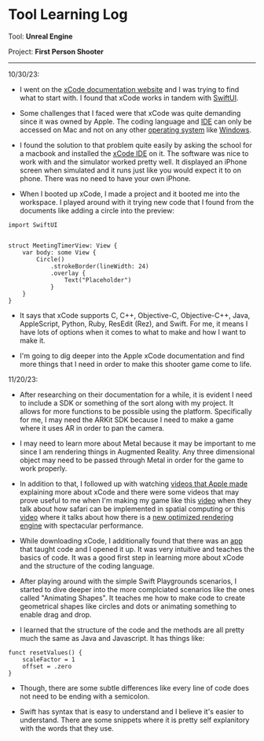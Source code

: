 # Tool Learning Log

Tool: **Unreal Engine**

Project: **First Person Shooter**

---

10/30/23:
* I went on the [xCode documentation website](https://developer.apple.com/documentation/xcode/) and I was trying to find what to start with. I found that xCode works in tandem with [SwiftUI](https://developer.apple.com/xcode/swiftui/).

* Some challenges that I faced were that xCode was quite demanding since it was owned by Apple. The coding language and [IDE](https://www.google.com/search?q=what+is+an+IDE&oq=what+is+an+IDE&gs_lcrp=EgZjaHJvbWUyCQgAEEUYORiABDIHCAEQABiABDIHCAIQABiABDIHCAMQABiABDIHCAQQABiABDIHCAUQABiABDIHCAYQABiABDIHCAcQABiABDIHCAgQABiABDIHCAkQABiABNIBCDE2MjhqMGo5qAIAsAIA&sourceid=chrome&ie=UTF-8&safe=active&ssui=on) can only be accessed on Mac and not on any other [operating system](https://www.google.com/search?q=What+is+OS%3F&sca_esv=586169444&ei=bL5mZfmHDeDU5NoP5ZCBuAI&ved=0ahUKEwj57fr4r-iCAxVgKlkFHWVIACcQ4dUDCBA&uact=5&oq=What+is+OS%3F&gs_lp=Egxnd3Mtd2l6LXNlcnAiC1doYXQgaXMgT1M_MgsQABiABBiKBRiRAjILEAAYgAQYigUYkQIyCxAAGIAEGIoFGJECMgUQABiABDIFEAAYgAQyBRAAGIAEMgUQABiABDIFEAAYgAQyBRAAGIAEMgUQABiABEjiF1AAWPMVcAV4AJABAJgBU6AB-weqAQIxNrgBA8gBAPgBAcICCxAAGIAEGLEDGIMBwgIREC4YgAQYsQMYgwEYxwEY0QPCAg4QLhiABBixAxjHARjRA8ICCBAAGIAEGLEDwgIREC4YgwEYkQIYsQMYgAQYigXCAgoQABiABBiKBRhDwgILEC4YgAQYxwEY0QPCAg4QABiABBiKBRixAxiDAcICIBAuGIMBGJECGLEDGIAEGIoFGJcFGNwEGN4EGOAE2AEBwgIHEAAYgAQYCsICDhAuGIAEGMcBGK8BGI4FwgINEAAYgAQYigUYsQMYQ8ICEBAAGIAEGIoFGLEDGIMBGEPCAggQABiABBjJA8ICCxAAGIAEGIoFGJIDwgIMEAAYgAQYigUYChhDwgIKEAAYgAQYsQMYCsICDRAAGIAEGLEDGMkDGArCAgsQABiABBiKBRixA-IDBBgAIEGIBgG6BgYIARABGBQ&sclient=gws-wiz-serp&safe=active&ssui=on) like [Windows](https://www.google.com/search?q=Windows+Operating+System&oq=Windows+Operating+System&gs_lcrp=EgZjaHJvbWUyCggAEAAYsQMYgAQyBggBEEUYOTIHCAIQABiABDIHCAMQABiABDIHCAQQABiABDIHCAUQABiABDIHCAYQABiABDIHCAcQABiABDIHCAgQABiABDIHCAkQABiABNIBCDQxNzhqMGo5qAIAsAIA&sourceid=chrome&ie=UTF-8&safe=active&ssui=on).

* I found the solution to that problem quite easily by asking the school for a macbook and installed the [xCode IDE](https://developer.apple.com/xcode/features/) on it. The software was nice to work with and the simulator worked pretty well. It displayed an iPhone screen when simulated and it runs just like you would expect it to on phone. There was no need to have your own iPhone.

* When I booted up xCode, I made a project and it booted me into the workspace. I played around with it trying new code that I found from the documents like adding a circle into the preview:

```
import SwiftUI


struct MeetingTimerView: View {
    var body: some View {
        Circle()
            .strokeBorder(lineWidth: 24)
            .overlay {
                Text("Placeholder")
            }
    }
}
```
* It says that xCode supports C, C++, Objective-C, Objective-C++, Java, AppleScript, Python, Ruby, ResEdit (Rez), and Swift. For me, it means I have lots of options when it comes to what to make and how I want to make it.

* I'm going to dig deeper into the Apple xCode documentation and find more things that I need in order to make this shooter game come to life.


11/20/23:
* After researching on their documentation for a while, it is evident I need to include a SDK or something of the sort along with my project. It allows for more functions to be possible using the platform. Specifically for me, I may need the ARKit SDK because I need to make a game where it uses AR in order to pan the camera.

* I may need to learn more about Metal because it may be important to me since I am rendering things in Augmented Reality. Any three dimensional object may need to be passed through Metal in order for the game to work properly.

* In addition to that, I followed up with watching [videos that Apple made](https://developer.apple.com/videos/developer-tools/) explaining more about xCode and there were some videos that may prove useful to me when I'm making my game like this [video](https://developer.apple.com/videos/play/wwdc2023/10279/) when they talk about how safari can be implemented in spatial computing or this [video](https://developer.apple.com/videos/play/wwdc2023/10125/) where it talks about how there is a [new optimized rendering engine](https://developer.apple.com/metal/) with spectacular performance.

* While downloading xCode, I additionally found that there was an [app](https://developer.apple.com/swift-playgrounds/) that taught code and I opened it up. It was very intuitive and teaches the basics of code. It was a good first step in learning more about xCode and the structure of the coding language.

* After playing around with the simple Swift Playgrounds scenarios, I started to dive deeper into the more complciated scenarios like the ones called "Animating Shapes". It teaches me how to make code to create geometrical shapes like circles and dots or animating something to enable drag and drop.

* I learned that the structure of the code and the methods are all pretty much the same as Java and Javascript. It has things like:

```
funct resetValues() {
    scaleFactor = 1
    offset = .zero
}
```
* Though, there are some subtle differences like every line of code does not need to be ending with a semicolon.

* Swift has syntax that is easy to understand and I believe it's easier to understand. There are some snippets where it is pretty self explanitory with the words that they use.
